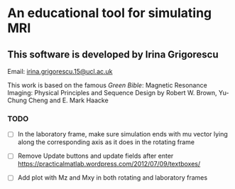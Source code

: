 An educational tool for simulating MRI
======================================

This software is developed by Irina Grigorescu 
---------------------------------------------

Email: <irina.grigorescu.15@ucl.ac.uk>

This work is based on the famous _Green Bible_: Magnetic Resonance Imaging: Physical Principles and Sequence Design by Robert W. Brown, Yu-Chung Cheng and E. Mark Haacke


### TODO
- [ ] In the laboratory frame, make sure simulation ends with mu vector lying along the corresponding axis as it does in the rotating frame
- [ ] Remove Update buttons and update fields after enter https://practicalmatlab.wordpress.com/2012/07/09/textboxes/
- [ ] Add plot with Mz and Mxy in both rotating and laboratory frames






